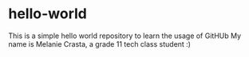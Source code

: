# hello-world
This is a simple hello world  repository to learn the usage of GitHUb
My name is Melanie Crasta, a grade 11 tech class student :)

